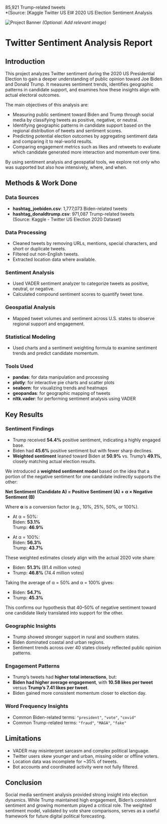 85,921 Trump-related tweets  
  *(Source: [Kaggle Twitter US El# 2020 US Election Sentiment Analysis

![Project Banner](https://example.com/path/to/banner_image.png) *(Optional: Add relevant image)*
# Twitter Sentiment Analysis Report

## Introduction

This project analyzes Twitter sentiment during the 2020 US Presidential Election to gain a deeper understanding of public opinion toward Joe Biden and Donald Trump. It measures sentiment trends, identifies geographic patterns in candidate support, and examines how these insights align with actual electoral outcomes.

The main objectives of this analysis are:

- Measuring public sentiment toward Biden and Trump through social media by classifying tweets as positive, negative, or neutral.
- Identifying geographic patterns in candidate support based on the regional distribution of tweets and sentiment scores.
- Predicting potential election outcomes by aggregating sentiment data and comparing it to real-world results.
- Comparing engagement metrics such as likes and retweets to evaluate which candidate generated more interaction and momentum over time.

By using sentiment analysis and geospatial tools, we explore not only who was supported but also how intensively, where, and when.

## Methods & Work Done

### Data Sources

- **hashtag_joebiden.csv**: 1,777,073 Biden-related tweets  
- **hashtag_donaldtrump.csv**: 971,087 Trump-related tweets  
(Source: Kaggle - Twitter US Election 2020 Dataset)

### Data Processing

- Cleaned tweets by removing URLs, mentions, special characters, and short or duplicate tweets.
- Filtered out non-English tweets.
- Extracted location data where available.

### Sentiment Analysis

- Used VADER sentiment analyzer to categorize tweets as positive, neutral, or negative.
- Calculated compound sentiment scores to quantify tweet tone.

### Geospatial Analysis

- Mapped tweet volumes and sentiment across U.S. states to observe regional support and engagement.

### Statistical Modeling

- Used charts and a sentiment weighting formula to examine sentiment trends and predict candidate momentum.

### Tools Used

- **pandas**: for data manipulation and processing  
- **plotly**: for interactive pie charts and scatter plots  
- **seaborn**: for visualizing trends and heatmaps  
- **geopandas**: for geographic mapping of tweets  
- **nltk.vader**: for performing sentiment analysis using VADER

## Key Results

### Sentiment Findings

- Trump received **54.4%** positive sentiment, indicating a highly engaged base.
- Biden had **45.6%** positive sentiment but with fewer sharp declines.
- **Weighted sentiment** leaned toward Biden at **50.9%** vs. Trump’s **49.1%**, closely matching actual election results.

We introduced a **weighted sentiment model** based on the idea that a portion of the negative sentiment for one candidate indirectly supports the other:

**Net Sentiment (Candidate A) = Positive Sentiment (A) + α × Negative Sentiment (B)**

Where **α** is a conversion factor (e.g., 10%, 25%, 50%, or 100%).

- At α = 50%:  
  Biden: **53.1%**  
  Trump: **46.9%**

- At α = 100%:  
  Biden: **56.3%**  
  Trump: **43.7%**

These weighted estimates closely align with the actual 2020 vote share:

- Biden: **51.3%** (81.4 million votes)  
- Trump: **46.8%** (74.4 million votes)

Taking the average of α = 50% and α = 100% gives:

- Biden: **54.7%**  
- Trump: **45.3%**

This confirms our hypothesis that 40–50% of negative sentiment toward one candidate likely translated into support for the other.

### Geographic Insights

- Trump showed stronger support in rural and southern states.
- Biden dominated coastal and urban regions.
- Sentiment trends across over 40 states closely reflected public opinion patterns.

### Engagement Patterns

- Trump’s tweets had **higher total interactions**, but:
- **Biden had higher average engagement**, with **10.58 likes per tweet** versus **Trump’s 7.41 likes per tweet**.
- Biden gained more consistent momentum closer to election day.

### Word Frequency Insights

- Common Biden-related terms: `"president"`, `"vote"`, `"covid"`
- Common Trump-related terms: `"fraud"`, `"MAGA"`, `"fake"`

## Limitations

- VADER may misinterpret sarcasm and complex political language.
- Twitter users skew younger and urban, missing older or offline voters.
- Location data was incomplete for ~35% of tweets.
- Bot accounts and coordinated activity were not fully filtered.

## Conclusion

Social media sentiment analysis provided strong insight into election dynamics. While Trump maintained high engagement, Biden’s consistent sentiment and growing momentum played a critical role. The weighted sentiment model, validated by vote share comparisons, serves as a useful framework for future digital political forecasting.



